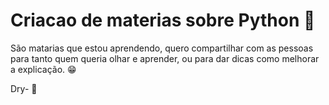 # Criacao de materias sobre Python 🐍

São matarias que estou aprendendo, quero compartilhar com as pessoas para tanto quem queria olhar e aprender,
ou para dar dicas como melhorar a explicação. 😁

Dry- 🎇

